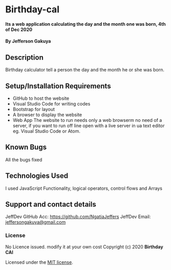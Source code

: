 # Birthday-cal

#### Its a web application calculating the day and the month one was born, 4th of Dec 2020

#### By **Jefferson Gakuya**

## Description

Birthday calculator tell a person the day and the month he or she was born.

## Setup/Installation Requirements

- GitHub to host the website
- Visual Studio Code for writing codes
- Bootstrap for layout
- A browser to display the website
- Web App
  The website to run needs only a web browserm no need of a server, if you want to run off line open with a live server in ua text editor eg. Visual Studio Code or Atom.

## Known Bugs

All the bugs fixed

## Technologies Used

I used JavaScript Functionality, logical operators, control flows and Arrays

## Support and contact details

JeffDev GitHub Acc: https://github.com/NgatiaJeffers
JeffDev Email: jeffersongakuya@gmail.com

### License

No Licence issued. modify it at your own cost
Copyright (c) 2020 **Birthday CAl**

Licensed under the [MIT license](LICENSE).
